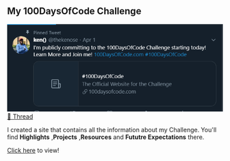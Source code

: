 ## My 100DaysOfCode Challenge

![GitHub Logo](/img/cover.PNG)
[🐤 Thread](https://twitter.com/thekenose/status/1245179121388396544?s=20)


I created a site that contains all the information about my Challenge. You'll find **Highlights** ,**Projects** ,**Resources** and **Fututre Expectations** there.

[Click here](https://kens100days.netlify.app) to view!


